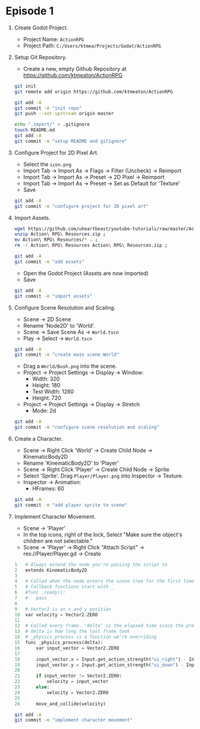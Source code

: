 # Episode 1

1. Create Godot Project.

   - Project Name: ```ActionRPG```
   - Project Path: ```C:/Users/ktmea/Projects/Godot/ActionRPG```

1. Setup Git Repository.

    - Create a new, empty Github Repository at <https://github.com/ktmeaton/ActionRPG>

    ```bash
    git init
    git remote add origin https://github.com/ktmeaton/ActionRPG

    git add -A
    git commit -m "init repo"
    git push --set-upstream origin master

    echo ".import/" > .gitignore
    touch README.md
    git add -A
    git commit -m "setup README and gitignore"
    ```

1. Configure Project for 2D Pixel Art.

    - Select the ```icon.png```
    - Import Tab -> Import As -> Flags -> Filter (Uncheck) -> Reimport
    - Import Tab -> Import As -> Preset -> 2D Pixel -> Reimport
    - Import Tab -> Import As -> Preset -> Set as Default for 'Texture'
    - Save

    ```bash
    git add -A
    git commit -m "configure project for 2D pixel art"
    ```


1. Import Assets.

    ```bash
    wget https://github.com/uheartbeast/youtube-tutorials/raw/master/Action%20RPG/Action%20RPG%20Resources.zip ;
    unzip Action\ RPG\ Resources.zip ;
    mv Action\ RPG\ Resources/* . ;
    rm -r Action\ RPG\ Resources Action\ RPG\ Resources.zip ;

    git add -A
    git commit -m "add assets"   
    ```

    - Open the Godot Project (Assets are now imported)
    - Save

    ```bash
    git add -A
    git commit -m "import assets"   
    ``` 

1. Configure Scene Resolution and Scaling.

    - Scene -> 2D Scene
    - Rename 'Node2D' to 'World'.
    - Scene -> Save Scene As -> ```World.tscn```
    - Play -> Select -> ```World.tscn```

   
    ```bash
    git add -A
    git commit -m "create main scene World"   
    ```  

    - Drag a ```World/Bush.png``` into the scene.
    - Project -> Project Settings -> Display -> Window:
        - Width: 320
        - Height: 180
        - Test Width: 1280
        - Height: 720
    - Project -> Project Settings -> Display -> Stretch
        - Mode: 2d

     ```bash
    git add -A
    git commit -m "configure scene resolution and scaling"   
    ```     

1. Create a Character.

    - Scene -> Right Click 'World' -> Create Child Node -> KinematicBody2D
    - Rename 'KinematicBody2D' to 'Player'
    - Scene -> Right Click 'Player' -> Create Child Node -> Sprite
    - Select 'Sprite'. Drag ```Player/Player.png``` into Inspector -> Texture.
    - Inspector -> Animation:
        - HFrames: 60

     ```bash
    git add -A
    git commit -m "add player sprite to scene"   
    ```     

1. Implement Character Movement.

    - Scene -> 'Player'
    - In the top icons, right of the lock, Select "Make sure the object's children are not selectable."
    - Scene -> 'Player' -> Right Click "Attach Script" -> res://Player/Player.gd -> Create
    
    ```python
    1   # Always extend the node you're passing the script to
    2   extends KinematicBody2D
    3  
    4   # Called when the node enters the scene tree for the first time.
    5   # Callback functions start with _
    6   #func _ready():
    7   #	pass
    8  
    9   # Vector2 is an x and y position
    10  var velocity = Vector2.ZERO
    11
    12  # Called every frame. 'delta' is the elapsed time since the previous frame.
    13  # delta is how long the last frame took
    14  # _physics_process is a function we're overriding
    15  func _physics_process(delta):
    16      var input_vector = Vector2.ZERO
    17    
    18      input_vector.x = Input.get_action_strength("ui_right") - Input.get_action_strength("ui_left")
    19      input_vector.y = Input.get_action_strength("ui_down") - Input.get_action_strength("ui_up")
    20    
    21      if input_vector != Vector2.ZERO:
    22          velocity = input_vector
    23      else:
    24          velocity = Vector2.ZERO
    25        
    26      move_and_collide(velocity)
    ```

     ```bash
    git add -A
    git commit -m "implement character movement"   
    ```         